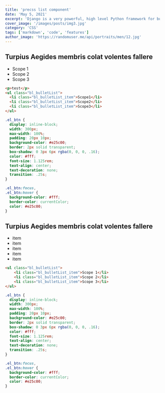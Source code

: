 ```yaml
---
title: 'precss list component'
date: 'May 5, 2021'
excerpt: 'Django is a very powerful, high level Python framework for building web applications'
cover_image: '/images/posts/img3.jpg'
category: 'CSS'
tags: ['markdown', 'code', 'features']
author_image: 'https://randomuser.me/api/portraits/men/12.jpg'
---
```



## Turpius Aegides membris colat volentes fallere

<ul class="bl_bulletList">
    <li class="bl_bulletList_item">Scope 1</li>
    <li class="bl_bulletList_item">Scope 2</li>
    <li class="bl_bulletList_item">Scope 3</li>
</ul>

```html
<p>test</p>
<ul class="bl_bulletList">
  <li class="bl_bulletList_item">Scope1</li>
  <li class="bl_bulletList_item">Scope2</li>
  <li class="bl_bulletList_item">Scope3</li>
</ul>
```

```css
.el_btn {
  display: inline-block;
  width: 300px;
  max-width: 100%;
  padding: 20px 10px;
  background-color: #e25c00;
  border: 2px solid transparent;
  box-shadow: 0 3px 6px rgba(0, 0, 0, .16);
  color: #fff;
  font-size: 1.125rem;
  text-align: center;
  text-decoration: none;
  transition: .25s;
}

.el_btn:focus,
.el_btn:hover {
  background-color: #fff;
  border-color: currentColor;
  color: #e25c00;
}

```

## Turpius Aegides membris colat volentes fallere

<ul class="bl_stepList">
  <li class="bl_steptList_item bl_steptList_item__num01">item</li>
  <li class="bl_steptList_item bl_steptList_item__num02">item</li>
  <li class="bl_steptList_item bl_steptList_item__num03">item</li>
  <li class="bl_steptList_item bl_steptList_item__num04">item</li>
  <li class="bl_steptList_item bl_steptList_item__num05">item</li>
</ul>

```html
<ul class="bl_bulletList">
    <li class="bl_bulletList_item">Scope 1</li>
    <li class="bl_bulletList_item">Scope 2</li>
    <li class="bl_bulletList_item">Scope 3</li>
</ul>
```

```css
.el_btn {
  display: inline-block;
  width: 300px;
  max-width: 100%;
  padding: 20px 10px;
  background-color: #e25c00;
  border: 2px solid transparent;
  box-shadow: 0 3px 6px rgba(0, 0, 0, .16);
  color: #fff;
  font-size: 1.125rem;
  text-align: center;
  text-decoration: none;
  transition: .25s;
}

.el_btn:focus,
.el_btn:hover {
  background-color: #fff;
  border-color: currentColor;
  color: #e25c00;
}

```
